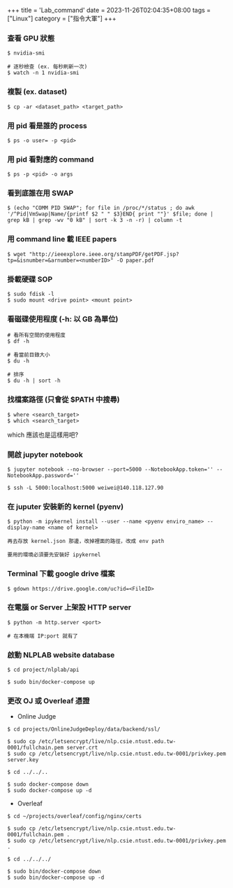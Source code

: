 +++
title = 'Lab_command'
date = 2023-11-26T02:04:35+08:00
tags = ["Linux"]
category = ["指令大軍"]
+++

### 查看 GPU 狀態
```shell=
$ nvidia-smi

# 逐秒檢查 (ex. 每秒刷新一次)
$ watch -n 1 nvidia-smi
```

### 複製 (ex. dataset)
```shell=
$ cp -ar <dataset_path> <target_path>
```

### 用 pid 看是誰的 process
```shell=
$ ps -o user= -p <pid>
```

### 用 pid 看對應的 command
```shell=
$ ps -p <pid> -o args
```

### 看到底誰在用 SWAP
```shell=
$ (echo "COMM PID SWAP"; for file in /proc/*/status ; do awk '/^Pid|VmSwap|Name/{printf $2 " " $3}END{ print ""}' $file; done | grep kB | grep -wv "0 kB" | sort -k 3 -n -r) | column -t
```
### 用 command line 載 IEEE papers
```shell=
$ wget "http://ieeexplore.ieee.org/stampPDF/getPDF.jsp?tp=&isnumber=&arnumber=<numberID>" -O paper.pdf

```

### 掛載硬碟 SOP
```shell=
$ sudo fdisk -l
$ sudo mount <drive point> <mount point>
```


### 看磁碟使用程度 (-h: 以 GB 為單位)
```shell=
# 看所有空間的使用程度
$ df -h

# 看當前目錄大小
$ du -h

# 排序
$ du -h | sort -h
```

### 找檔案路徑 (只會從 $PATH 中搜尋)
```shell=
$ where <search_target>
$ which <search_target>
```
which 應該也是這樣用吧?
 
### 開啟 jupyter notebook
```shell=
$ jupyter notebook --no-browser --port=5000 --NotebookApp.token='' --NotebookApp.password=''

$ ssh -L 5000:localhost:5000 weiwei@140.118.127.90
```

### 在 juputer 安裝新的 kernel (pyenv)
```shell=
$ python -m ipykernel install --user --name <pyenv enviro_name> --display-name <name of kernel>

再去存放 kernel.json 那邊，改掉裡面的路徑，改成 env path

要用的環境必須要先安裝好 ipykernel
```

### Terminal 下載 google drive 檔案
```shell=
$ gdown https://drive.google.com/uc?id=<FileID>
```

### 在電腦 or Server 上架設 HTTP server
```shell=
$ python -m http.server <port>

# 在本機端 IP:port 就有了
```

### 啟動 NLPLAB website database
```shell=
$ cd project/nlplab/api

$ sudo bin/docker-compose up
```

### 更改 OJ 或 Overleaf 憑證
* Online Judge
```shell=
$ cd projects/OnlineJudgeDeploy/data/backend/ssl/

$ sudo cp /etc/letsencrypt/live/nlp.csie.ntust.edu.tw-0001/fullchain.pem server.crt 
$ sudo cp /etc/letsencrypt/live/nlp.csie.ntust.edu.tw-0001/privkey.pem server.key 

$ cd ../../..

$ sudo docker-compose down
$ sudo docker-compose up -d
```

* Overleaf
```shell=
$ cd ~/projects/overleaf/config/nginx/certs

$ sudo cp /etc/letsencrypt/live/nlp.csie.ntust.edu.tw-0001/fullchain.pem .
$ sudo cp /etc/letsencrypt/live/nlp.csie.ntust.edu.tw-0001/privkey.pem .

$ cd ../../../

$ sudo bin/docker-compose down
$ sudo bin/docker-compose up -d
```